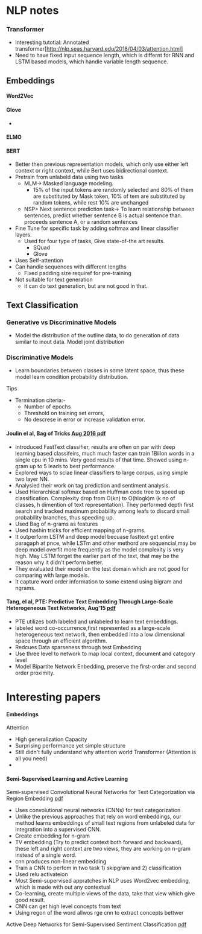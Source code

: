 # NLP notes

### Transformer
+ Interesting tutotial: Annotated transformer[http://nlp.seas.harvard.edu/2018/04/03/attention.html]
+ Need to have fixed input sequence length, which is differnt for RNN and LSTM based models, which handle variable length sequence.

## Embeddings

#### Word2Vec

#### Glove
+ 

#### ELMO

#### BERT
+ Better then previous representation models, which only use either left context or right context, while Bert uses bidirectional context.
+ Pretrain from unlabeld data using two tasks
  + MLM-> Masked language modeling.
    + 15% of the input tokens are randomly selected and 80% of them are substituted by Mask token, 10% of tem are substituted by random tokens, while rest 10% are unchanged
  + NSP> Next sentence prediction task-> To learn relationship between sentences, predict whether sentence B is actual sentence than. proceeds sentence A, or a random sentences
+ Fine Tune for specific task by adding softmax and linear classifier layers.
  + Used for four type of tasks, Give state-of-the art results.
    - SQuad
    - Glove
+ Uses Self-attention
+ Can handle sequences with different lengths
  + Fixed padding size requiref for pre-training
+ Not suitable for text generation
  + it can do text generation, but are not good in that.


## Text Classification

### Generative vs Discriminative Models
+ Model the distribution of the outline data, to do generation of data similar to inout data. Model joint distribution
### Discriminative Models
+ Learn boundaries between classes in some latent space, thus these model learn condition probability distribution.

Tips


+ Termination citeria:- 
    + Number of epochs
    + Threshold on training set errors, 
    + No descrese in error or increase validation error.
    
#### Joulin el al, Bag of Tricks [Aug 2016 pdf](https://arxiv.org/pdf/1607.01759.pdf)
+ Introduced FastText classifier, results are often on par with deep learning based classifeirs, much much faster can train 1Billon words in a single cpu in 10 mins. Very good results of that time. Showed using n-gram up to 5 leads to best performance.
+ Explored ways to sclae linear classifiers to large corpus, using simple two layer NN. 
+ Analysied their work on tag prediction and sentiment analysis.
+ Used Hierarchical softmax based on Huffman code tree to speed up classification. Complexity drop from O(kn) to O(hlogk)m (k no of classes, h dimention of text representation). They performed depth first search and tracked maximum probability among leafs to discard small probability branches, thus speeding up.
+ Used Bag of n-grams as features 
+ Used hashin tricks for efficient mapping of n-grams.
+ It outperform LSTM and deep model becuase fasttext get entire paragaph at pnce, while LSTm and other methord are sequencial,may be deep model overfit more frequently as the model complexity is very high. May LSTM forget the earlier part of the text, that may be the reason why it didn't perform better.
+ They evaluated their model on the test domain which are not good for comparing with large models.
+ It capture word order information to some extend using bigram and ngrams.

#### Tang, el al, PTE: Predictive Text Embedding Through Large-Scale Heterogeneous Text Networks, Aug'15 [pdf](https://arxiv.org/pdf/1508.00200.pdf)
+ PTE utilizes both labeled and unlabeled to learn text embeddings.
+ labeled word co-occurrence,first represented as a large-scale heterogeneous text network, then embedded into a low dimensional space through an efficient algorithm.
+ Redcues Data sparseness through test Embedding
+ Use three level to network to map local context, document and category level
+ Model Bipartite Network Enbedding, preserve the first-order and second order proximity.



    
# Interesting papers
#### Embeddings

Attention
+ High generalization Capacity
+ Surprising performance yet simple structure
+ Still didn't fully understand why attention world
Transformer (Attention is all you need)
+ 

#### Semi-Supervised Learning and Active Learning

Semi-supervised Convolutional Neural Networks for Text Categorization via Region Embedding [pdf](https://papers.nips.cc/paper/5849-semi-supervised-convolutional-neural-networks-for-text-categorization-via-region-embedding.pdf)
+ Uses convolutional neural networks (CNNs) for text categorization
+ Unlike the previous approaches that rely on word embeddings, our method learns embeddings of small text regions from unlabeled data for integration into a supervised CNN.
+ Create embedding for n-gram
+ TV embedding (Try to predict context both forward and backward), these left and right context are two views, they are working on n-gram instead of a single word.
+ cnn produces non-linear embedding
+ Train a CNN to perfom in two task 1) skipgram and 2) classification
+ Used relu activateion
+ Most Semi-supervised appratches in NLP uses Word2vec embedding, which is made with out any contextual 
+ Co-learning, create multiple views of the data, take that view which give good result.
+ CNN can get high level concepts from text
+ Using regon of the word allwos rge cnn to extract concepts bettwer





Active Deep Networks for Semi-Supervised Sentiment Classification [pdf](https://www.aclweb.org/anthology/C10-2173)


